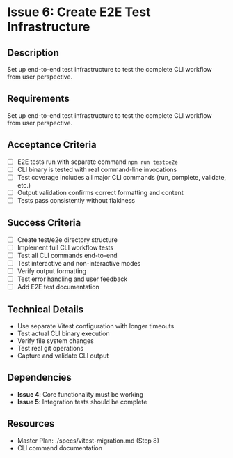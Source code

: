 # Issue 6: Create E2E Test Infrastructure

## Description
Set up end-to-end test infrastructure to test the complete CLI workflow from user perspective.

## Requirements

Set up end-to-end test infrastructure to test the complete CLI workflow from user perspective.

## Acceptance Criteria
- [ ] E2E tests run with separate command `npm run test:e2e`
- [ ] CLI binary is tested with real command-line invocations
- [ ] Test coverage includes all major CLI commands (run, complete, validate, etc.)
- [ ] Output validation confirms correct formatting and content
- [ ] Tests pass consistently without flakiness

## Success Criteria
- [ ] Create test/e2e directory structure
- [ ] Implement full CLI workflow tests
- [ ] Test all CLI commands end-to-end
- [ ] Test interactive and non-interactive modes
- [ ] Verify output formatting
- [ ] Test error handling and user feedback
- [ ] Add E2E test documentation

## Technical Details
- Use separate Vitest configuration with longer timeouts
- Test actual CLI binary execution
- Verify file system changes
- Test real git operations
- Capture and validate CLI output

## Dependencies
- **Issue 4**: Core functionality must be working
- **Issue 5**: Integration tests should be complete

## Resources
- Master Plan: ./specs/vitest-migration.md (Step 8)
- CLI command documentation
